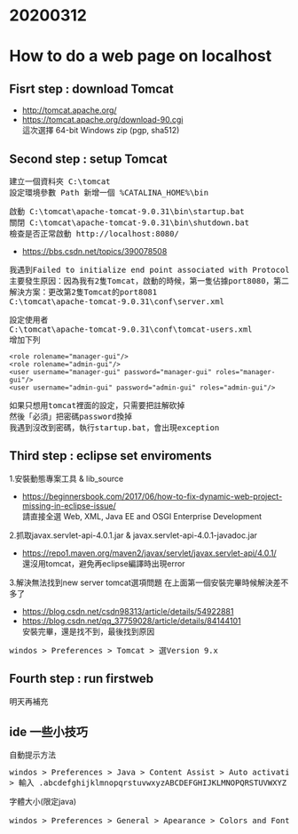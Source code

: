 # 20200312
# How to do a web page on localhost

## Fisrt step : download Tomcat
* http://tomcat.apache.org/
* https://tomcat.apache.org/download-90.cgi <br>
這次選擇 64-bit Windows zip (pgp, sha512)

## Second step : setup Tomcat
<pre>
建立一個資料夾 C:\tomcat
設定環境參數 Path 新增一個 %CATALINA_HOME%\bin
</pre>
<pre>
啟動 C:\tomcat\apache-tomcat-9.0.31\bin\startup.bat
關閉 C:\tomcat\apache-tomcat-9.0.31\bin\shutdown.bat
檢查是否正常啟動 http://localhost:8080/
</pre>
* https://bbs.csdn.net/topics/390078508
<pre>
我遇到Failed to initialize end point associated with ProtocolHandler ["http-apr-8080"]
主要發生原因：因為我有2隻Tomcat，啟動的時候，第一隻佔據port8080，第二隻也佔據port8080
解決方案：更改第2隻Tomcat的port8081
C:\tomcat\apache-tomcat-9.0.31\conf\server.xml
<Connector port="8081" protocol="HTTP/1.1"
               connectionTimeout="20000"
               redirectPort="8443" /></pre>
<pre>
設定使用者
C:\tomcat\apache-tomcat-9.0.31\conf\tomcat-users.xml
增加下列
</pre>
`<role rolename="manager-gui"/>`<br>
`<role rolename="admin-gui"/>`<br>
`<user username="manager-gui" password="manager-gui" roles="manager-gui"/>`<br>
`<user username="admin-gui" password="admin-gui" roles="admin-gui"/>`<br>
<pre>
如果只想用tomcat裡面的設定，只需要把註解砍掉
然後「必須」把密碼password換掉
我遇到沒改到密碼，執行startup.bat，會出現exception
</pre>

## Third step : eclipse set enviroments
1.安裝動態專案工具 & lib_source
* https://beginnersbook.com/2017/06/how-to-fix-dynamic-web-project-missing-in-eclipse-issue/ <br>
請直接全選 Web, XML, Java EE and OSGI Enterprise Development 

2.抓取javax.servlet-api-4.0.1.jar  & javax.servlet-api-4.0.1-javadoc.jar    
* https://repo1.maven.org/maven2/javax/servlet/javax.servlet-api/4.0.1/<br>
還沒用tomcat，避免再eclipse編譯時出現error

3.解決無法找到new server tomcat選項問題
在上面第一個安裝完畢時候解決差不多了
* https://blog.csdn.net/csdn98313/article/details/54922881
* https://blog.csdn.net/qq_37759028/article/details/84144101<br>
安裝完畢，還是找不到，最後找到原因
<pre>
windos > Preferences > Tomcat > 選Version 9.x
</pre>

## Fourth step : run firstweb 
明天再補充

## ide 一些小技巧
自動提示方法
<pre>
windos > Preferences > Java > Content Assist > Auto activation triggers for java 
> 輸入 .abcdefghijklmnopqrstuvwxyzABCDEFGHIJKLMNOPQRSTUVWXYZ
</pre>
字體大小(限定java)
<pre>
windos > Preferences > General > Apearance > Colors and Fonts > Java > Java Editor Text Font > 選edit > 自己選擇想要的
</pre>
